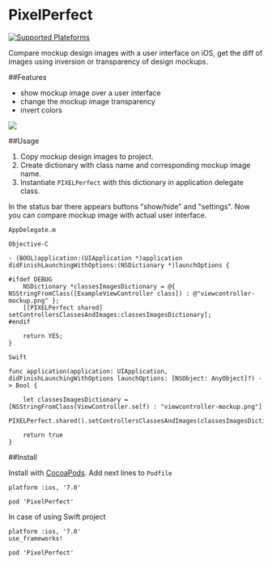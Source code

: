 # PixelPerfect
[![Supported Plateforms](https://img.shields.io/badge/platform-ios-brightgreen.svg)](https://github.com/ykobets/PixelPerfect) 

Compare mockup design images with a user interface on iOS, get the diff of images using inversion or transparency of design mockups.

##Features
* show mockup image over a user interface
* change the mockup image transparency
* invert colors

![](https://github.com/ykobets/PixelPerfect/blob/master/example.gif)

##Usage

1. Copy mockup design images to project. 
2. Create dictionary with class name and corresponding mockup image name. 
3. Instantiate `PIXELPerfect` with this dictionary in application delegate class. 

In the status bar there appears buttons "show/hide" and "settings".
Now you can compare mockup image with actual user interface.

`AppDelegate.m`

`Objective-C`

```
- (BOOL)application:(UIApplication *)application didFinishLaunchingWithOptions:(NSDictionary *)launchOptions {
    
#ifdef DEBUG
    NSDictionary *classesImagesDictionary = @{ NSStringFromClass([ExampleViewController class]) : @"viewcontroller-mockup.png" };
    [[PIXELPerfect shared] setControllersClassesAndImages:classesImagesDictionary];
#endif    
    
    return YES;
}
```

`Swift`
```
func application(application: UIApplication, didFinishLaunchingWithOptions launchOptions: [NSObject: AnyObject]?) -> Bool {
    
    let classesImagesDictionary = [NSStringFromClass(ViewController.self) : "viewcontroller-mockup.png"]
    PIXELPerfect.shared().setControllersClassesAndImages(classesImagesDictionary)
    
    return true
}
```

##Install

Install with [CocoaPods](http://cocoapods.org/). Add next lines to `Podfile`

```
platform :ios, '7.0'

pod 'PixelPerfect'
```

In case of using Swift project

```
platform :ios, '7.0'
use_frameworks!

pod 'PixelPerfect'
```

